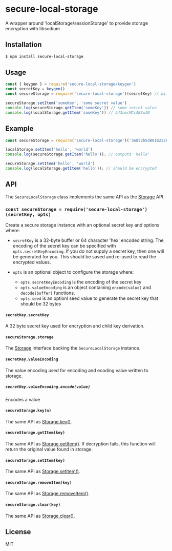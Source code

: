secure-local-storage
====================

A wrapper around 'localStorage/sessionStorage' to provide storage encryption with libsodium

## Installation

```sh
$ npm install secure-local-storage
```

## Usage

```js
const { keygen } = require('secure-local-storage/keygen')
const secretKey = keygen()
const secureStorage = require('secure-local-storage')(secretKey) // will generate key by default

secureStorage.setItem('someKey', 'some secret value')
console.log(secureStorage.getItem('someKey')) // some secret value
console.log(localStorage.getItem('someKey')) // 5J3nmcMCcABSwJN
```

## Example

```js
const secureStorage = require('secure-local-storage')('3e852b5d881b22261b8e417e217a9fa9757f4532305c4e46e2a6966aa89840f6')

localStorage.setItem('hello', 'world')
console.log(secureStorage.getItem('hello')); // outputs 'hello'

secureStorage.setItem('hello', 'world')
console.log(localStorage.getItem('hello')); // should be encrypted
```

## API

The `SecureLocalStorage` class implements the same API as the [Storage][Storage]
API.

### `const secureStorage = require('secure-local-storage')(secretKey, opts)`

Create a secure storage instance with an optional secret key and options where:

* `secretKey` is a 32-byte buffer or 64 character 'hex' encoded string. The
  encoding of the secret key can be specified with `opts.secretKeyEncoding`.
  If you do not supply a secret key, then one will be generated for you. This
  should be saved and re-used to read the encrypted values.

* `opts` is an optional object to configure the storage where:
  * `opts.secretKeyEncoding` is the encoding of the secret key
  * `opts.valueEncoding` is an object containing `encode(value)` and
    `decode(buffer)` functions.
  * `opts.seed` is an optionl seed value to generate the secret key that
    should be 32 bytes

#### `secretKey.secretKey`

A 32 byte secret key used for encryption and child key derivation.

#### `secureStorage.storage`

The [Storage][Storage] interface backing the `SecureLocalStorage` instance.

#### `secretKey.valueEncoding`

The value encoding used for encoding and ecoding value written to storage.

##### `secretKey.valueEncoding.encode(value)`

Encodes a value

#### `secureStorage.key(n)`

The same API as [Storage.key()][Storage.key].

#### `secureStorage.getItem(key)`

The same API as [Storage.getItem()][Storage.getItem]. If decryption fails, this
function will return the original value found in storage.

#### `secureStorage.setItem(key)`

The same API as [Storage.setItem()][Storage.setItem].

#### `secureStorage.removeItem(key)`

The same API as [Storage.removeItem()][Storage.removeItem].

#### `secureStorage.clear(key)`

The same API as [Storage.clear()][Storage.clear].

## License

MIT


[Storage]: https://developer.mozilla.org/en-US/docs/Web/API/Storage
[Storage.key]: https://developer.mozilla.org/en-US/docs/Web/API/Storage/key
[Storage.clear]: https://developer.mozilla.org/en-US/docs/Web/API/Storage/clear
[Storage.getItem]: https://developer.mozilla.org/en-US/docs/Web/API/Storage/getItem
[Storage.setItem]: https://developer.mozilla.org/en-US/docs/Web/API/Storage/setItem
[Storage.removeItem]: https://developer.mozilla.org/en-US/docs/Web/API/Storage/removeItem
